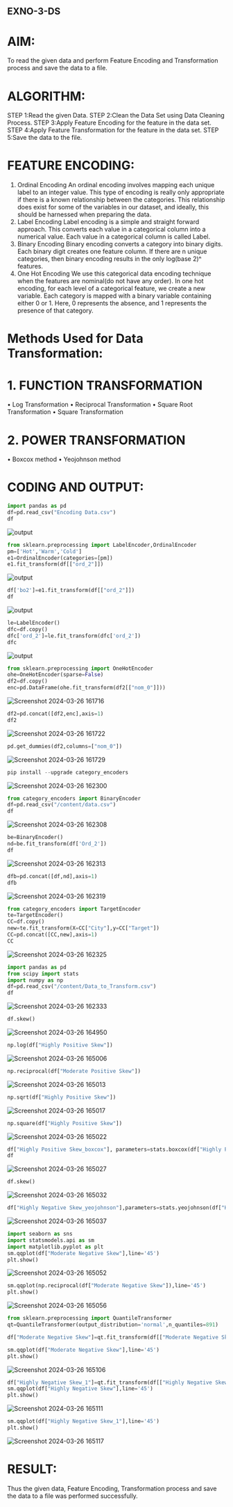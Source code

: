 ## EXNO-3-DS

# AIM:
To read the given data and perform Feature Encoding and Transformation process and save the data to a file.

# ALGORITHM:
STEP 1:Read the given Data.
STEP 2:Clean the Data Set using Data Cleaning Process.
STEP 3:Apply Feature Encoding for the feature in the data set.
STEP 4:Apply Feature Transformation for the feature in the data set.
STEP 5:Save the data to the file.

# FEATURE ENCODING:
1. Ordinal Encoding
An ordinal encoding involves mapping each unique label to an integer value. This type of encoding is really only appropriate if there is a known relationship between the categories. This relationship does exist for some of the variables in our dataset, and ideally, this should be harnessed when preparing the data.
2. Label Encoding
Label encoding is a simple and straight forward approach. This converts each value in a categorical column into a numerical value. Each value in a categorical column is called Label.
3. Binary Encoding
Binary encoding converts a category into binary digits. Each binary digit creates one feature column. If there are n unique categories, then binary encoding results in the only log(base 2)ⁿ features.
4. One Hot Encoding
We use this categorical data encoding technique when the features are nominal(do not have any order). In one hot encoding, for each level of a categorical feature, we create a new variable. Each category is mapped with a binary variable containing either 0 or 1. Here, 0 represents the absence, and 1 represents the presence of that category.

# Methods Used for Data Transformation:
  # 1. FUNCTION TRANSFORMATION
• Log Transformation
• Reciprocal Transformation
• Square Root Transformation
• Square Transformation
  # 2. POWER TRANSFORMATION
• Boxcox method
• Yeojohnson method

# CODING AND OUTPUT:
```py
import pandas as pd
df=pd.read_csv("Encoding Data.csv")
df
```

![output](./output/o1.png)

```py
from sklearn.preprocessing import LabelEncoder,OrdinalEncoder
pm=['Hot','Warm','Cold']
e1=OrdinalEncoder(categories=[pm])
e1.fit_transform(df[["ord_2"]])
```

![output](./output/o2.png)

```py
df['bo2']=e1.fit_transform(df[["ord_2"]])
df
```
![output](./output/o3.png)

```py
le=LabelEncoder()
dfc=df.copy()
dfc['ord_2']=le.fit_transform(dfc['ord_2'])
dfc
```
![output](./output/o4.png)

```py
from sklearn.preprocessing import OneHotEncoder
ohe=OneHotEncoder(sparse=False)
df2=df.copy()
enc=pd.DataFrame(ohe.fit_transform(df2[["nom_0"]]))
```

![Screenshot 2024-03-26 161716](https://github.com/gokulapriya632202/EXNO-3-DS/assets/119560302/4d93974b-16f9-4b27-9d00-4cc0abee08d0)

```py
df2=pd.concat([df2,enc],axis=1)
df2
```

![Screenshot 2024-03-26 161722](https://github.com/gokulapriya632202/EXNO-3-DS/assets/119560302/74c5c492-dd39-4f11-a75a-64f6a28707bc)

```py
pd.get_dummies(df2,columns=["nom_0"])
```

![Screenshot 2024-03-26 161729](https://github.com/gokulapriya632202/EXNO-3-DS/assets/119560302/b39577a2-d937-4e22-8623-e19735380801)

```py
pip install --upgrade category_encoders
```
![Screenshot 2024-03-26 162300](https://github.com/gokulapriya632202/EXNO-3-DS/assets/119560302/3066f410-80e3-4069-be2d-4b056d132b48)

```py
from category_encoders import BinaryEncoder
df=pd.read_csv("/content/data.csv")
df
```

![Screenshot 2024-03-26 162308](https://github.com/gokulapriya632202/EXNO-3-DS/assets/119560302/fdbc718b-825b-47ea-8629-31c5303a56d2)

```py
be=BinaryEncoder()
nd=be.fit_transform(df['Ord_2'])
df
```

![Screenshot 2024-03-26 162313](https://github.com/gokulapriya632202/EXNO-3-DS/assets/119560302/973be76c-caf8-4036-8428-ebeb2c035178)

```py
dfb=pd.concat([df,nd],axis=1)
dfb
```

![Screenshot 2024-03-26 162319](https://github.com/gokulapriya632202/EXNO-3-DS/assets/119560302/9b0226ab-1692-4377-bce1-e781dd2b05de)

```py
from category_encoders import TargetEncoder
te=TargetEncoder()
CC=df.copy()
new=te.fit_transform(X=CC["City"],y=CC["Target"])
CC=pd.concat([CC,new],axis=1)
CC
```

![Screenshot 2024-03-26 162325](https://github.com/gokulapriya632202/EXNO-3-DS/assets/119560302/b89fd4dc-c843-489b-8fb1-c4cbece4b686)

```py
import pandas as pd
from scipy import stats
import numpy as np
df=pd.read_csv("/content/Data_to_Transform.csv")
df
```

![Screenshot 2024-03-26 162333](https://github.com/gokulapriya632202/EXNO-3-DS/assets/119560302/993b0cab-3503-4b86-831e-f661df5b5ca3)

```py
df.skew()
```

![Screenshot 2024-03-26 164950](https://github.com/gokulapriya632202/EXNO-3-DS/assets/119560302/2ee3d99f-b61f-4ec0-ba75-65411a38c4d7)

```py
np.log(df["Highly Positive Skew"])
```

![Screenshot 2024-03-26 165006](https://github.com/gokulapriya632202/EXNO-3-DS/assets/119560302/c21948d7-8891-4a5c-b3e2-d60add4cac7a)

```py
np.reciprocal(df["Moderate Positive Skew"])
```

![Screenshot 2024-03-26 165013](https://github.com/gokulapriya632202/EXNO-3-DS/assets/119560302/2f1432cd-a9ee-4f32-9da1-3a2808d47752)

```py
np.sqrt(df["Highly Positive Skew"])
```

![Screenshot 2024-03-26 165017](https://github.com/gokulapriya632202/EXNO-3-DS/assets/119560302/b9927ce7-1ffd-4320-98de-0ce9a340e20e)

```py
np.square(df["Highly Positive Skew"])
```

![Screenshot 2024-03-26 165022](https://github.com/gokulapriya632202/EXNO-3-DS/assets/119560302/90e9195f-7fb3-46fb-b085-cd5fdbe95c82)

```py
df["Highly Positive Skew_boxcox"], parameters=stats.boxcox(df["Highly Positive Skew"])
df
```

![Screenshot 2024-03-26 165027](https://github.com/gokulapriya632202/EXNO-3-DS/assets/119560302/b122883e-8a6e-4779-bc85-09886fb6de90)

```py
df.skew()
```

![Screenshot 2024-03-26 165032](https://github.com/gokulapriya632202/EXNO-3-DS/assets/119560302/bfbec92b-dc15-4238-8eae-f2ce3be43bc0)

```py
df["Highly Negative Skew_yeojohnson"],parameters=stats.yeojohnson(df["Highly Negative Skew"])
```

![Screenshot 2024-03-26 165037](https://github.com/gokulapriya632202/EXNO-3-DS/assets/119560302/a078d4cb-dce2-45a6-b613-99cc4d313966)

```py
import seaborn as sns
import statsmodels.api as sm
import matplotlib.pyplot as plt
sm.qqplot(df["Moderate Negative Skew"],line='45')
plt.show()
```

![Screenshot 2024-03-26 165052](https://github.com/gokulapriya632202/EXNO-3-DS/assets/119560302/f33b4561-b92d-4f18-967e-e3224d7a4a28)

```py
sm.qqplot(np.reciprocal(df["Moderate Negative Skew"]),line='45')
plt.show()
```

![Screenshot 2024-03-26 165056](https://github.com/gokulapriya632202/EXNO-3-DS/assets/119560302/fae1ae22-a0b7-4fbb-b40e-b8436fe9a11f)

```py
from sklearn.preprocessing import QuantileTransformer
qt=QuantileTransformer(output_distribution='normal',n_quantiles=891)

df["Moderate Negative Skew"]=qt.fit_transform(df[["Moderate Negative Skew"]])

sm.qqplot(df["Moderate Negative Skew"],line='45')
plt.show()
```

![Screenshot 2024-03-26 165106](https://github.com/gokulapriya632202/EXNO-3-DS/assets/119560302/bb53f1a5-7d35-414d-b196-24eca3434780)

```py
df["Highly Negative Skew_1"]=qt.fit_transform(df[["Highly Negative Skew"]])
sm.qqplot(df["Highly Negative Skew"],line='45')
plt.show()
```

![Screenshot 2024-03-26 165111](https://github.com/gokulapriya632202/EXNO-3-DS/assets/119560302/cc2d9ce7-4811-44a0-bf21-aeed274b2728)

```py
sm.qqplot(df["Highly Negative Skew_1"],line='45')
plt.show()
```

![Screenshot 2024-03-26 165117](https://github.com/gokulapriya632202/EXNO-3-DS/assets/119560302/c6b4c14b-1d8d-4802-9651-1cc7cb3a610f)


# RESULT:
 Thus the given data, Feature Encoding, Transformation process and save the data to a file was performed successfully.
       
